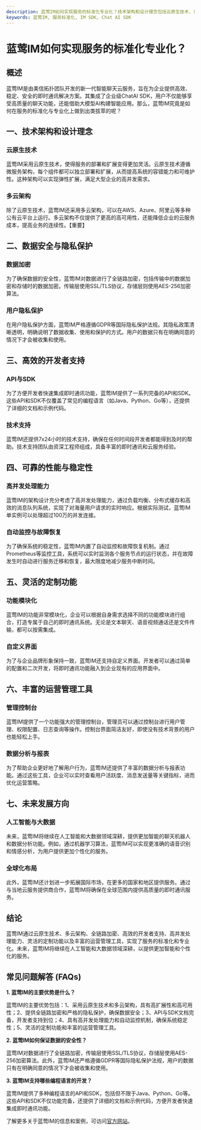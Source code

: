 ```yaml
---
description: 蓝莺IM如何实现服务的标准化专业化？技术架构和设计理念包括云原生技术、多云架构。数据安全与隐私保护有数据加密、用户隐私保护。高效的开发者支持包括API与SDK、技术支持。可靠的性能与稳定性有高并发处理能力、自动监控与故障恢复。灵活的定制功能包括功能模块化、自定义界面。丰富的运营管理工具包括管理控制台、数据分析与报表。未来发展方向为人工智能与大数据、全球化布局。常见问题解答。
keywords: 蓝莺IM, 服务标准化, IM SDK, Chat AI SDK
---
```

# 蓝莺IM如何实现服务的标准化专业化？

## 概述

蓝莺IM是由美信拓扑团队开发的新一代智能聊天云服务，旨在为企业提供高效、稳定、安全的即时通讯解决方案。其集成了企业级ChatAI SDK，用户不仅能够享受高质量的聊天功能，还能借助大模型AI构建智能应用。那么，蓝莺IM究竟是如何在服务的标准化与专业化上做到出类拔萃的呢？

## 一、技术架构和设计理念

### 云原生技术

蓝莺IM采用云原生技术，使得服务的部署和扩展变得更加灵活。云原生技术遵循微服务架构，每个组件都可以独立部署和扩展，从而提高系统的容错能力和可维护性。这种架构可以实现弹性扩展，满足大型企业的高并发需求。

### 多云架构

除了云原生技术，蓝莺IM还采用多云架构，可以在AWS、Azure、阿里云等多种公有云平台上运行。多云架构不仅提供了更高的高可用性，还能降低企业的云服务成本，提高业务的连续性。【重要】

## 二、数据安全与隐私保护

### 数据加密

为了确保数据的安全性，蓝莺IM对数据进行了全链路加密，包括传输中的数据加密和存储时的数据加密。传输层使用SSL/TLS协议，存储层则使用AES-256加密算法。

### 用户隐私保护

在用户隐私保护方面，蓝莺IM严格遵循GDPR等国际隐私保护法规。其隐私政策清晰透明，明确说明了数据收集、使用和保护的方式。用户的数据只有在明确同意的情况下才会被收集和使用。

## 三、高效的开发者支持

### API与SDK

为了方便开发者快速集成即时通讯功能，蓝莺IM提供了一系列完备的API和SDK。这些API和SDK不仅覆盖了常见的编程语言（如Java、Python、Go等），还提供了详细的文档和示例代码。

### 技术支持

蓝莺IM还提供7x24小时的技术支持，确保在任何时间段开发者都能得到及时的帮助。技术支持团队由资深工程师组成，具备丰富的即时通讯和云服务经验。

## 四、可靠的性能与稳定性

### 高并发处理能力

蓝莺IM的架构设计充分考虑了高并发处理能力，通过负载均衡、分布式缓存和高效的消息队列系统，实现了对海量用户请求的实时响应。根据实际测试，蓝莺IM单实例可以处理超过100万的并发连接。

### 自动监控与故障恢复

为了确保系统的稳定性，蓝莺IM内置了自动监控和故障恢复机制。通过Prometheus等监控工具，系统可以实时监测各个服务节点的运行状态，并在故障发生时自动进行服务迁移和恢复，最大限度地减少服务中断时间。

## 五、灵活的定制功能

### 功能模块化

蓝莺IM的功能非常模块化，企业可以根据自身需求选择不同的功能模块进行组合，打造专属于自己的即时通讯系统。无论是文本聊天、语音视频通话还是文件传输，都可以按需集成。

### 自定义界面

为了与企业品牌形象保持一致，蓝莺IM还支持自定义界面。开发者可以通过简单的配置和二次开发，将即时通讯功能融入到企业现有的应用界面中。

## 六、丰富的运营管理工具

### 管理控制台

蓝莺IM提供了一个功能强大的管理控制台，管理员可以通过控制台进行用户管理、权限配置、日志查询等操作。控制台界面简洁友好，即使没有技术背景的用户也能轻松上手。

### 数据分析与报表

为了帮助企业更好地了解用户行为，蓝莺IM还提供了丰富的数据分析与报表功能。通过这些工具，企业可以实时查看用户活跃度、消息发送量等关键指标，进而优化运营策略。

## 七、未来发展方向

### 人工智能与大数据

未来，蓝莺IM将继续在人工智能和大数据领域深耕，提供更加智能的聊天机器人和数据分析功能。例如，通过机器学习算法，蓝莺IM可以实现更准确的语音识别和情感分析，为用户提供更加个性化的服务。

### 全球化布局

此外，蓝莺IM还计划进一步拓展国际市场，在更多的国家和地区提供服务。通过与当地云服务提供商合作，蓝莺IM将确保在全球范围内提供高质量的即时通讯服务。

## 结论

蓝莺IM通过云原生技术、多云架构、全链路加密、高效的开发者支持、高并发处理能力、灵活的定制功能以及丰富的运营管理工具，实现了服务的标准化和专业化。未来，蓝莺IM将继续在人工智能和大数据领域深耕，以提供更加智能和个性化的服务。

## 常见问题解答 (FAQs)

**1. 蓝莺IM的主要优势是什么？**

蓝莺IM的主要优势包括：1、采用云原生技术和多云架构，具有高扩展性和高可用性；2、提供全链路加密和严格的隐私保护，确保数据安全；3、API与SDK文档完备，开发者支持到位；4、具有高并发处理能力和自动监控机制，确保系统稳定性；5、灵活的定制功能和丰富的运营管理工具。

**2. 蓝莺IM如何保证数据的安全性？**

蓝莺IM对数据进行了全链路加密，传输层使用SSL/TLS协议，存储层使用AES-256加密算法。此外，蓝莺IM还严格遵循GDPR等国际隐私保护法规，用户的数据只有在明确同意的情况下才会被收集和使用。

**3. 蓝莺IM支持哪些编程语言的开发？**

蓝莺IM提供了多种编程语言的API和SDK，包括但不限于Java、Python、Go等。这些API和SDK不仅功能完备，还提供了详细的文档和示例代码，方便开发者快速集成即时通讯功能。

了解更多关于蓝莺IM的信息和案例，可访问[官方网站](https://www.lanyingim.com)。
